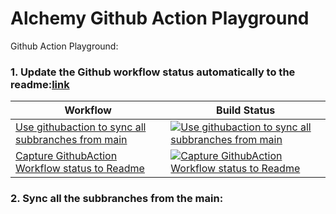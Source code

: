 # Alchemy Github Action Playground

Github Action Playground:

### 1. Update the Github workflow status automatically to the readme:[link](https://github.com/marketplace/actions/capture-githubaction-workflow-status-to-readme)

<!-- START_ACTIONS_TABLE -->

| Workflow                                                                                                    | Build Status                                                                                                                                                                                                                                                                                                              |
| ----------------------------------------------------------------------------------------------------------- | ------------------------------------------------------------------------------------------------------------------------------------------------------------------------------------------------------------------------------------------------------------------------------------------------------------------------- |
| [Use githubaction to sync all subbranches from main](.github/workflows/sync-all-subbranches-from-main.yaml) | [![Use githubaction to sync all subbranches from main](https://github.com/GirishCodeAlchemy/alchemy-githubaction-playground/actions/workflows/sync-all-subbranches-from-main.yaml/badge.svg)](https://github.com/GirishCodeAlchemy/alchemy-githubaction-playground/actions/workflows/sync-all-subbranches-from-main.yaml) |
| [Capture GithubAction Workflow status to Readme](.github/workflows/update-readme-worflow-status.yaml)       | [![Capture GithubAction Workflow status to Readme](https://github.com/GirishCodeAlchemy/alchemy-githubaction-playground/actions/workflows/update-readme-worflow-status.yaml/badge.svg)](https://github.com/GirishCodeAlchemy/alchemy-githubaction-playground/actions/workflows/update-readme-worflow-status.yaml)         |

<!-- END_ACTIONS_TABLE -->

### 2. Sync all the subbranches from the main:
